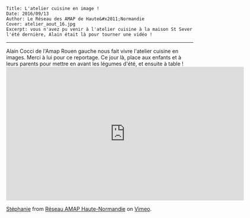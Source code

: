     Title: L'atelier cuisine en image ! 
    Date: 2016/09/13
    Author: Le Réseau des AMAP de Haute&#x2011;Normandie
    Cover: atelier_aout_16.jpg
    Excerpt: vous n'avez pu venir à l'atelier cuisine à la maison St Sever l'été dernière, Alain était là pour tourner une vidéo !
   
---

Alain Cocci de l'Amap Rouen gauche nous fait vivre l'atelier cuisine en images. Merci à lui pour ce reportage. Ce jour là, place aux enfants et à leurs parents pour mettre en avant les légumes d'été, et ensuite à table !  <iframe src="https://player.vimeo.com/video/185457419" width="640" height="360" frameborder="0" webkitallowfullscreen mozallowfullscreen allowfullscreen></iframe>
<p><a href="https://vimeo.com/185457419">St&eacute;phanie</a> from <a href="https://vimeo.com/user45933380">R&eacute;seau AMAP Haute-Normandie</a> on <a href="https://vimeo.com">Vimeo</a>.</p>